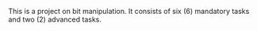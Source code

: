 This is a project on bit manipulation.
It consists of six (6) mandatory tasks and two (2) advanced tasks.
